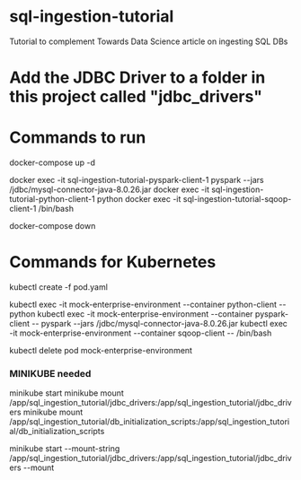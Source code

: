 # sql-ingestion-tutorial
Tutorial to complement Towards Data Science article on ingesting SQL DBs

# Add the JDBC Driver to a folder in this project called "jdbc_drivers"


# Commands to run
docker-compose up -d

docker exec -it sql-ingestion-tutorial-pyspark-client-1 pyspark --jars /jdbc/mysql-connector-java-8.0.26.jar
docker exec -it sql-ingestion-tutorial-python-client-1 python
docker exec -it sql-ingestion-tutorial-sqoop-client-1 /bin/bash

docker-compose down


# Commands for Kubernetes
kubectl create -f pod.yaml

kubectl exec -it mock-enterprise-environment --container python-client -- python
kubectl exec -it mock-enterprise-environment --container pyspark-client -- pyspark --jars /jdbc/mysql-connector-java-8.0.26.jar
kubectl exec -it mock-enterprise-environment --container sqoop-client -- /bin/bash

kubectl delete pod mock-enterprise-environment

### MINIKUBE needed
minikube start
minikube mount /app/sql_ingestion_tutorial/jdbc_drivers:/app/sql_ingestion_tutorial/jdbc_drivers
minikube mount /app/sql_ingestion_tutorial/db_initialization_scripts:/app/sql_ingestion_tutorial/db_initialization_scripts


minikube start --mount-string /app/sql_ingestion_tutorial/jdbc_drivers:/app/sql_ingestion_tutorial/jdbc_drivers --mount